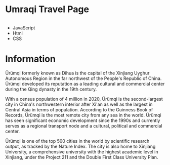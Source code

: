 # Umraqi Travel Page
 
 <img src="https://cdn.britannica.com/43/58843-050-36B57B79/Tian-Lake-Bogda-Mountains-Tien-Shan-China.jpg" alt="" />

 - JavaScript
 - Html
 - CSS
 
# Information
Ürümqi formerly known as Dihua is the capital of the Xinjiang Uyghur Autonomous Region in the far northwest of the People's Republic of China. Ürümqi developed its reputation as a leading cultural and commercial center during the Qing dynasty in the 19th century.

With a census population of 4 million in 2020, Ürümqi is the second-largest city in China's northwestern interior after Xi'an as well as the largest in Central Asia in terms of population. According to the Guinness Book of Records, Ürümqi is the most remote city from any sea in the world. Ürümqi has seen significant economic development since the 1990s and currently serves as a regional transport node and a cultural, political and commercial center.

Ürümqi is one of the top 500 cities in the world by scientific research output, as tracked by the Nature Index. The city is also home to Xinjiang University, a comprehensive university with the highest academic level in Xinjiang, under the Project 211 and the Double First Class University Plan.
